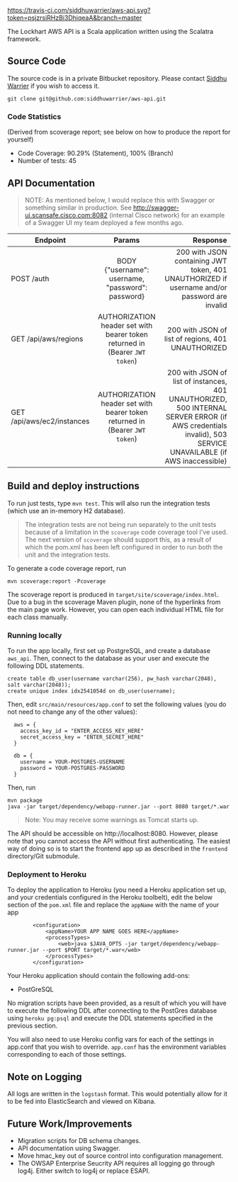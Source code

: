 https://travis-ci.com/siddhuwarrier/aws-api.svg?token=psjzrsiRHzBi3DhiqeaA&branch=master

The Lockhart AWS API is a Scala application written using the Scalatra framework.

## Source Code

The source code is in a private Bitbucket repository. Please contact [Siddhu Warrier](mailto:siddhu@siddhuw.info) if you
wish to access it.

    git clone git@github.com:siddhuwarrier/aws-api.git
    
### Code Statistics

(Derived from scoverage report; see below on how to produce the report for yourself)
* Code Coverage: 90.29% (Statement), 100% (Branch)
* Number of tests: 45

## API Documentation

> NOTE: As mentioned below, I would replace this with Swagger or something similar in production. See http://swagger-ui.scansafe.cisco.com:8082 
(internal Cisco network) for an example of a Swagger UI my team deployed a few months ago.

| Endpoint        | Params | Response  |
| ------------- |:-------------:| -----:|
| POST /auth      | BODY {"username": username, "password": password} | 200 with JSON containing JWT token, 401 UNAUTHORIZED if username and/or password are invalid |
| GET /api/aws/regions      | AUTHORIZATION header set with bearer token returned in  (Bearer `JWT token`)      |   200 with JSON of list of regions, 401 UNAUTHORIZED  |
| GET /api/aws/ec2/instances | AUTHORIZATION header set with bearer token returned in  (Bearer `JWT token`)     |    200 with JSON of list of instances, 401 UNAUTHORIZED, 500 INTERNAL SERVER ERROR (if AWS credentials invalid), 503 SERVICE UNAVAILABLE (if AWS inaccessible) |


## Build and deploy instructions

To run just tests, type `mvn test`. This will also run the integration tests (which use an in-memory H2 database).

> The integration tests are not being run separately to the unit tests because of a limitation in the `scoverage` code
coverage tool I've used. The next version of `scoverage` should support this, as a result of which the pom.xml has been
left configured in order to run both the unit and the integration tests.

To generate a code coverage report, run
 
    mvn scoverage:report -Pcoverage
    
The scoverage report is produced in `target/site/scoverage/index.html`. Due to a bug in the scoverage Maven plugin, none of 
the hyperlinks from the main page work. However, you can open each individual HTML file for each class manually.
    
### Running locally

To run the app locally, first set up PostgreSQL, and create a database `aws_api`. Then, connect to the database as your user
and execute the following DDL statements.

    create table db_user(username varchar(256), pw_hash varchar(2048), salt varchar(2048));
    create unique index idx2541054d on db_user(username);
    
Then, edit `src/main/resources/app.conf` to set the following values (you do not need to change any of the other values):
  
      aws = {
        access_key_id = "ENTER_ACCESS_KEY_HERE"
        secret_access_key = "ENTER_SECRET_HERE"
      }
      
      db = {
        username = YOUR-POSTGRES-USERNAME
        password = YOUR-POSTGRES-PASSWORD
      }
  
Then, run

    mvn package
    java -jar target/dependency/webapp-runner.jar --port 8080 target/*.war
    
> Note: You may receive some warnings as Tomcat starts up.

The API should be accessible on http://localhost:8080. However, please note that you cannot access the API without first authenticating.
The easiest way of doing so is to start the frontend app up as described in the `frontend` directory/Git submodule. 
    
### Deployment to Heroku

To deploy the application to Heroku (you need a Heroku application set up, and your credentials configured in the Heroku
toolbelt), edit the below section of the `pom.xml` file and replace the `appName` with the name of your app 

            <configuration>
                <appName>YOUR APP NAME GOES HERE</appName>
                <processTypes>
                    <web>java $JAVA_OPTS -jar target/dependency/webapp-runner.jar --port $PORT target/*.war</web>
                </processTypes>
            </configuration>
            
Your Heroku application should contain the following add-ons:
* PostGreSQL

No migration scripts have been provided, as a result of which you will have to execute the following DDL after connecting
to the PostGres database using `heroku pg:psql` and execute the DDL statements specified in the previous section.

You will also need to use Heroku config vars for each of the settings in app.conf that you wish to override. `app.conf` has
the environment variables corresponding to each of those settings.

## Note on Logging

All logs are written in the `logstash` format. This would potentially allow for it to be fed into ElasticSearch and viewed
on Kibana.
    
## Future Work/Improvements

* Migration scripts for DB schema changes.
* API documentation using Swagger.
* Move hmac_key out of source control into configuration management.
* The OWSAP Enterprise Seucrity API requires all logging go through log4j. Either switch to log4j or replace ESAPI.

